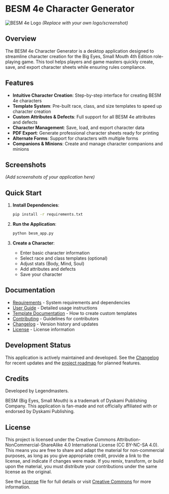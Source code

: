 # BESM 4e Character Generator

![BESM 4e Logo](https://i.imgur.com/example.png) *(Replace with your own logo/screenshot)*

## Overview

The BESM 4e Character Generator is a desktop application designed to streamline character creation for the Big Eyes, Small Mouth 4th Edition role-playing game. This tool helps players and game masters quickly create, save, and export character sheets while ensuring rules compliance.

## Features

- **Intuitive Character Creation**: Step-by-step interface for creating BESM 4e characters
- **Template System**: Pre-built race, class, and size templates to speed up character creation
- **Custom Attributes & Defects**: Full support for all BESM 4e attributes and defects
- **Character Management**: Save, load, and export character data
- **PDF Export**: Generate professional character sheets ready for printing
- **Alternate Forms**: Support for characters with multiple forms
- **Companions & Minions**: Create and manage character companions and minions

## Screenshots

*(Add screenshots of your application here)*

## Quick Start

1. **Install Dependencies**:
   ```bash
   pip install -r requirements.txt
   ```

2. **Run the Application**:
   ```bash
   python besm_app.py
   ```

3. **Create a Character**:
   - Enter basic character information
   - Select race and class templates (optional)
   - Adjust stats (Body, Mind, Soul)
   - Add attributes and defects
   - Save your character

## Documentation

- [Requirements](requirements.md) - System requirements and dependencies
- [User Guide](docs/user_guide.md) - Detailed usage instructions
- [Template Documentation](docs/template_documentation.md) - How to create custom templates
- [Contributing](CONTRIBUTING.md) - Guidelines for contributors
- [Changelog](CHANGELOG.md) - Version history and updates
- [License](LICENSE) - License information

## Development Status

This application is actively maintained and developed. See the [Changelog](CHANGELOG.md) for recent updates and the [project roadmap](docs/roadmap.md) for planned features.

## Credits

Developed by Legendmasters.

BESM (Big Eyes, Small Mouth) is a trademark of Dyskami Publishing Company. This application is fan-made and not officially affiliated with or endorsed by Dyskami Publishing.

## License

This project is licensed under the Creative Commons Attribution-NonCommercial-ShareAlike 4.0 International License (CC BY-NC-SA 4.0). This means you are free to share and adapt the material for non-commercial purposes, as long as you give appropriate credit, provide a link to the license, and indicate if changes were made. If you remix, transform, or build upon the material, you must distribute your contributions under the same license as the original.

See the [License](LICENSE.txt) file for full details or visit [Creative Commons](http://creativecommons.org/licenses/by-nc-sa/4.0/) for more information.
